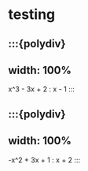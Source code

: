 # testing

:::{polydiv}
---
width: 100%
---
x^3 - 3x + 2 : x - 1
:::


:::{polydiv}
---
width: 100%
---
-x^2 + 3x + 1 : x + 2
:::